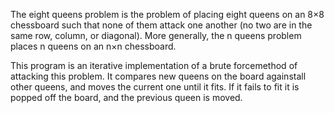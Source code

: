 The eight queens problem is the problem of placing eight queens on an 8×8 chessboard such that none of them attack one another 
(no two are in the same row, column, or diagonal). More generally, the n queens problem places n queens on an n×n chessboard.

This program is an iterative implementation of a brute forcemethod of attacking this problem.
It compares new queens on the board againstall other queens, and moves the current one until it fits. 
If it fails to fit it is popped off the board, and the previous queen is moved.
